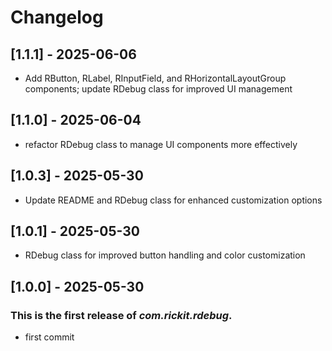 # Changelog
## [1.1.1] - 2025-06-06
- Add RButton, RLabel, RInputField, and RHorizontalLayoutGroup components; update RDebug class for improved UI management
## [1.1.0] - 2025-06-04
- refactor RDebug class to manage UI components more effectively
## [1.0.3] - 2025-05-30
- Update README and RDebug class for enhanced customization options
## [1.0.1] - 2025-05-30
- RDebug class for improved button handling and color customization
## [1.0.0] - 2025-05-30
### This is the first release of *com.rickit.rdebug*.
- first commit